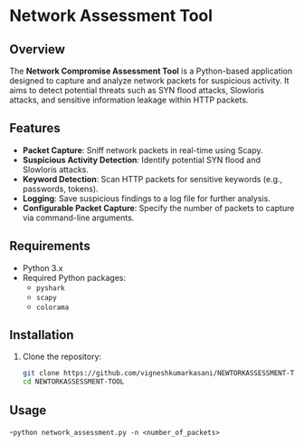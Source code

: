 # Network Assessment Tool

## Overview

The **Network Compromise Assessment Tool** is a Python-based application designed to capture and analyze network packets for suspicious activity. It aims to detect potential threats such as SYN flood attacks, Slowloris attacks, and sensitive information leakage within HTTP packets.

## Features

- **Packet Capture**: Sniff network packets in real-time using Scapy.
- **Suspicious Activity Detection**: Identify potential SYN flood and Slowloris attacks.
- **Keyword Detection**: Scan HTTP packets for sensitive keywords (e.g., passwords, tokens).
- **Logging**: Save suspicious findings to a log file for further analysis.
- **Configurable Packet Capture**: Specify the number of packets to capture via command-line arguments.

## Requirements

- Python 3.x
- Required Python packages:
  - `pyshark`
  - `scapy`
  - `colorama`

## Installation

1. Clone the repository:
   ```bash
   git clone https://github.com/vigneshkumarkasani/NEWTORKASSESSMENT-TOOL.git
   cd NEWTORKASSESSMENT-TOOL


## Usage 
-`python network_assessment.py -n <number_of_packets>`


   


